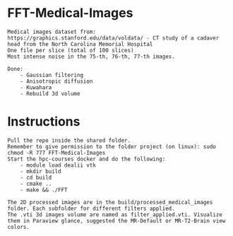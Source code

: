 # FFT-Medical-Images
    Medical images dataset from: https://graphics.stanford.edu/data/voldata/ - CT study of a cadaver head from the North Carolina Memorial Hospital
    One file per slice (total of 100 slices)
    Most intense noise in the 75-th, 76-th, 77-th images.

    Done:
        - Gaussian filtering 
        - Anisotropic diffusion 
        - Kuwahara
        - Rebuild 3d volume


# Instructions
    Pull the repo inside the shared folder.
    Remember to give permission to the folder project (on linux): sudo chmod -R 777 FFT-Medical-Images
    Start the hpc-courses docker and do the following:
        - module load dealii vtk
        - mkdir build
        - cd build
        - cmake ..
        - make && ./FFT

    The 2D processed images are in the build/processed_medical_images folder. Each subfolder for different filters applied.
    The .vti 3d images volume are named as filter_applied.vti. Visualize them in Paraview glance, suggested the MR-Default or MR-T2-Brain view colors.

